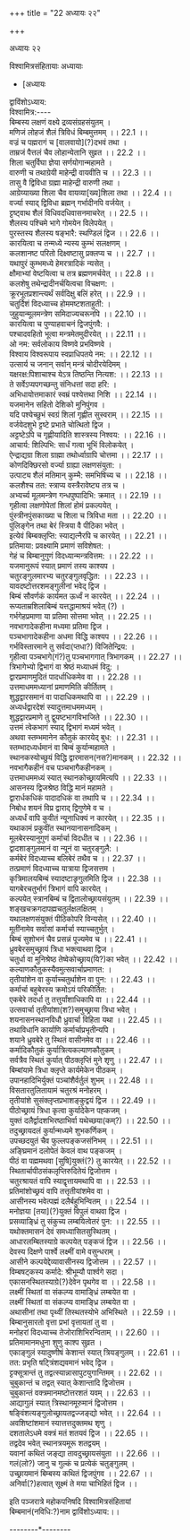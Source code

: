 +++
title = "22 अध्यायः २२"

+++





अध्यायः २२  




विश्वामित्रसंहितायाः अध्यायाः  

- [अध्यायः



























द्वाविंशोऽध्याय:  
विश्वामित्र:----  
बिम्बस्य लक्षणं वक्ष्ये द्रव्यसंग्रहसंयुतम् ।  
मणिजं लोहजं शैलं त्रिविधं बिम्बमुत्तमम् ।। 22.1 ।।  
वज्रं च पह्मरागं च \[वालवायो\](?)दभवं तथा ।  
ताम्रजं पैत्तलं चैव लोहान्येतानि सुव्रत ।। 22.2 ।।  
शिला चतुर्विघा ज्ञेया सर्णयोगान्महामते ।  
वारुणी च तथाग्रेयी माहेन्द्री वायवीति च ।। 22.3 ।।  
तासु वै द्विविधा ग्रह्मा माहेन्द्री वारुणी तथा ।  
आग्रेय्याख्या शिला चैव वायव्या\[ख्य\]शिला तथा ।। 22.4 ।।  
वर्ज्या स्याद् द्विविधा ब्रह्मन् गर्भादीनपि वर्जयेत् ।  
ट्टष्ट्वाथ शैलं विधिवदधिवासनमाचरेत् ।। 22.5 ।।  
शैलस्य पश्चिमे भागे गोमयेन विलेपयेत् ।  
पुरस्तस्य शैलस्य षङ्भारै: स्थण्डिलं द्विज ।। 22.6 ।।  
कारयित्वा च तन्मध्ये न्यस्य कुम्भं सलक्षणम् ।  
कलशानष्ट परितो दिक्ष्वष्टासु प्रक्लप्य च ।। 22.7 ।।  
यथापुरं कुम्भमध्ये हेमरत्रादिकं न्यसेत् ।  
क्षौमाभ्यां वेष्टयित्वा च तत्र ब्रह्मणमर्चयेत् ।। 22.8 ।।  
कलशेषु तथेन्द्रादीनर्चयित्वचा विचक्षण: ।  
क्रूरभूतप्रशान्त्यर्थं सर्वदिक्षु बलिं हरेत् ।। 22.9 ।।  
चतुर्दिशं विदध्याच्च होममष्टशताहुती: ।  
जुहुयान्मूलमन्त्रेण समिदाज्यचरूनपि ।। 22.10 ।।  
कारयित्वा च पुण्याहवाचनं द्विजपुंगवै: ।  
पश्चादवहितो भूत्वा मन्त्रमेतमुदीरयेत् ।। 22.11 ।।  
ओ नम: सर्वलोकाय विष्णवे प्रभविष्णवे ।  
विश्वाय विश्वरूपाय स्वप्राधिपतये नम: ।। 22.12 ।।  
उत्सार्य च जनान् सर्वान् मन्त्रं चोदीरयेदिमम् ।  
यक्षरक्ष:पिशाचाश्च येऽत्र तिष्ठन्ति नित्यश: ।। 22.13 ।।  
ते सर्वेऽप्यपगच्छन्तु संनिधत्तां सदा हरि: ।  
अभिधायोत्तमाकारं स्वम्रं पश्येत्तथा निशि ।। 22.14 ।।  
यजमानेन सहितो देशिको मुनिपुंगव ।  
यदि पश्येच्छुभं स्वग्रं शिलां गृह्णीत सुस्वराम् ।। 22.15 ।।  
वर्जयेदशुभे ट्टष्टे प्रभाते चोत्थितो द्विज ।  
अट्टष्टेऽपि च गृह्णीयादिति शास्त्रस्य निश्वय: ।। 22.16 ।।  
आचार्य: शिल्पिभि: सार्धं गत्वा भूभिं विलोकयेत् ।  
ऐन्द्राद्यग्रा शिला ग्राह्मा तथोर्ध्वाग्रापि चोत्तमा ।। 22.17 ।।  
कोणदिक्छिरसो वर्ज्या ग्राह्या लक्षणसंयुता: ।  
उत्पाट्य शैलं मतिमान् कुम्भै: समभिषिच्य च ।। 22.18 ।।  
कलशैश्च तत: स्त्राप्य वस्त्रैरावेष्ट्य तत्र च ।  
अभ्यर्च्य मूलमन्त्रेण गन्धपुष्पादिभि: क्रमात् ।। 22.19 ।।  
गृहीत्वा लक्षणोपेतां शिलां होमं प्रकल्पयेत् ।  
पुंस्त्रीनपुंसकाख्या च शिला च त्रिविधा मता ।। 22.20 ।।  
पुंलिङ्गेन तथा बेरं स्त्रिया वै पीठिका भवेत् ।  
इत्येवं बिम्बक्लृप्ति: स्याद्यत्नैरपि च कारयेत् ।। 22.21 ।।  
प्रतिमाया: प्रवक्ष्यामि प्रमाणं सविशेषत: ।  
गेहं च बिम्बानुगुणं विदध्यान्मन्त्रवित्तम: ।। 22.22 ।।  
यजमानुरूपं स्यात् प्रमाणं तस्य काश्यप ।  
चतुरङ्गुलमारभ्य चतुरङ्गुलवृद्धित: ।। 22.23 ।।  
यावदष्टोत्तरशमङ्गुलीनां भवेद् द्विज ।  
बिम्बं सौवर्णकं कार्यमत ऊर्ध्वं न कारयेत् ।। 22.24 ।।  
रूप्यताम्रशिलाबिम्बं यत्तद्धामाश्रयं भवेत् (?) ।  
गर्भगेहप्रमाणा या प्रतिमा सोत्तमा भवेत् ।। 22.25 ।।  
नवभागादेकहीना मध्यमा प्रतिमा द्विज ।  
पञ्चभागादेकहीना अधमा विद्धि काश्यप ।। 22.26 ।।  
गर्भविस्तारमाने तु सर्वदा(प्तधा?) विजितेन्द्रिय: ।  
गृहीत्वा पञ्चभागे(गं?)तु पञ्चभागगात् त्रिभागकम् ।। 22.27 ।।  
त्रिभागेभ्यो द्विभागं वा श्रेष्ठं मध्याधमं विदु: ।  
द्वारप्रमाणमुदितं पादर्धाधिकमेव वा ।। 22.28 ।।  
उत्तमाधममध्यानां प्रमाणमिति कीर्तितम् ।  
शुद्धद्वारसमानं वा पादाधिकमथापि वा ।। 22.29 ।।  
अध्यर्धद्वारदेशं स्यादुत्तमाधममध्यम् ।  
शुद्धद्वारप्रमाणे तु द्वुयष्टभागविभाजिते ।। 22.30 ।।  
उत्तमं त्वेकभागं स्याद् द्विभागं मध्यमं भवेत् ।  
अथवा स्तम्भमानेन कौतुकं कारयेद् बुध: ।। 22.31 ।।  
स्तम्भादध्यर्धमानं वा बिम्बं कुर्यान्महामते ।  
स्थानकस्योच्छुयं विद्धि द्वारमासन(नस?)मानकम् ।। 22.32 ।।  
नवभागैकहीनं वच पञ्चभागैकहीनकम् ।  
उत्तमाधममध्यं स्यात् स्थानकोच्छ्रायमित्यपि ।। 22.33 ।।  
आसनस्य द्विजश्रेष्ठ विद्धि मानं महामते ।  
द्वारार्धकधिकं पादादधिकं वा तथापि च ।। 22.34 ।।  
निबोध शयनं विप्र द्वाराद् द्विगुणेमे व च ।  
अध्यर्धं वापि कुवीतं न्यूनाधिक्यं न कारयेत् ।। 22.35 ।।  
यथाकामं प्रकुवींत स्थानयानासनादिकम् ।  
मूलबेरस्यानुगुणं कर्मार्चा विदधीत च ।। 22.36 ।।  
द्वादशाङ्गुलमानं वा न्यूनं वा चतुरङ्गुलै: ।  
कर्मबेरं विदध्याच्च बलिबेरं तथैव च ।। 22.37 ।।  
तत्प्रमाणं विदध्याच्च यात्राया द्विजसत्तम ।  
कृत्रिमालयबिम्बं स्यादष्टाङृगुलमिति द्विज ।। 22.38 ।।  
यागबेरचतुर्भागं त्रिभागं वापि कारयेत् ।  
कल्पयेत् स्त्रानबिम्बं च द्वितालोच्छ्रायसंयुतम् ।। 22.39 ।।  
शङ्खचक्रगदापह्मचतुर्लक्षलक्षितम् ।  
यथालक्षणसंयुक्तं पीठिकोपरि विन्यसेत् ।। 22.40 ।।  
मूतींनामेव सर्वासां कर्मार्चा स्याच्चतुर्भुत् ।  
बिम्बं सुशोभनं चैव प्रसन्नं पूज्यमेव च ।। 22.41 ।।  
ध्रुवबेरसमुच्छ्रायं त्रिधा भक्त्याथवा द्विज ।  
चतुर्धा वा मुनिश्रेष्ठ तेष्वेकोच्छ्राय(यि?)का भवेत् ।। 22.42 ।।  
कल्याणकौतुकस्यैवमुत्सवार्चाप्रमाणत: ।  
तृतीयांशेन वा कुर्याच्चतुर्थाशेन वा पुन: ।। 22.43 ।।  
कर्मार्चा बहुबेरस्य क्रमोऽयं परिकीर्तित: ।  
एकबेरे तदर्धा तु तत्तुर्यांशाधिकापि वा ।। 22.44 ।।  
उत्सवार्चा तृतीयांशा(श?)समुच्छ्राया त्रिधा भवेत् ।  
शयनासनस्थानविधौ ध्रुवार्चा विहिता यथा ।। 22.45 ।।  
तथाविधानि कार्याणि कर्मार्चाप्रभृतीन्यपि ।  
शयाने ध्रुवबेरे तु स्थितं वासीनमेव वा ।। 22.46 ।।  
कर्मादिकौतुकं कुर्यात्रित्यकल्याणकौतुकम् ।  
सर्वत्रैव स्थितं कुर्यात् पीठक्लृप्तिं मुने शृणु ।। 22.47 ।।  
बिम्बांयामे त्रिधा क्लृप्ते कार्यमेकेन पीठकम् ।  
उपानहादिभिर्युक्तं पञ्चांशैर्वर्तुलं शुभम् ।। 22.48 ।।  
विसतारतुलितायामं चतुरश्रं मनोहरम् ।  
तृतीयांशे सुसंक्लृप्तप्रभाशङ्कुद्वयं द्विज ।। 22.49 ।।  
पीठोच्छ्रायं त्रिधा कृत्वा कुर्यादेकेन पह्कजम् ।  
युक्तं दलैर्द्वादशभिरष्ठाभिर्वा यथेच्छया(कम्?) ।। 22.50 ।।  
तदुच्छ्रायदलं कुर्यान्मध्यमे शुभकर्णिकम् ।  
उपच्छदयुतं चैव फुल्लपङ्कजसंनिभम् ।। 22.51 ।।  
अङ्घ्रिमानं दलोपेतं केवलं वाथ पङ्कजम् ।  
पीठं वा पह्ममथवा \[सुषि\]युक्तं(?) तु कारयेत् ।। 22.52 ।।  
स्थितार्चापीठसंकलृप्तिरुदितेयं द्विजोत्तम ।  
चतुरश्रायतं वापि स्याद्वृत्तायमथापि वा ।। 22.53 ।।  
प्रतिमांशोच्छ्रयं वापि तत्तृतीयांशमेव वा ।  
आसीनस्य भवेत्पह्मं दलैर्बहुभिन्वितम् ।। 22.54 ।।  
मनोज्ञया \[तया\](?)युक्तं विपुलं वाथवा द्विज ।  
प्रसव्याङ्ध्रिं तु संकुच्य लम्बयित्वेतरं पुन: ।। 22.55 ।।  
यथोक्तमासनं देवं समध्यासितसुस्थितम् ।  
आधारलम्बितस्याग्रे कल्पयेत् पङ्कजं द्विज ।। 22.56 ।।  
देवस्य दिक्षणे पार्श्वे लक्ष्मीं वामे वसुन्धराम् ।  
आसीने कल्पयेद्देव्यावासीनस्य द्विजोत्तम ।। 22.57 ।।  
विम्बषट्कस्य कर्मादे: श्रीभूम्यौ पार्श्वगे सदा ।  
एकासनस्थितस्याग्रे(?)देवेन पृथगेव वा ।। 22.58 ।।  
लक्ष्मीं स्थितां वा संकल्प्य वामाङ्ध्रिं लम्बयेत वा ।  
लक्ष्मीं स्थितां वा संकल्प्य वामाङ्ध्रि लम्बयेत वा ।  
अथासीनां तथा पृथ्वीं तिस्थतस्योभे अभिस्थिते ।। 22.59 ।।  
बिम्बानुसारतो वृत्ता प्रभां वृत्तायतां तु वा ।  
मनोहरां विदध्याच्च तेजोराशिभिरन्विताम् ।। 22.60 ।।  
प्रतिमामानमधुना शुणु काश्प सुव्रत ।  
एकाङ्गुलं स्यादुष्णीषं केशान्तं स्यात् त्रियङ्गुलम् ।। 22.61 ।।  
तत: प्रभृति षट्त्रिंशद्यवमानं भवेद् द्विज ।  
ट्टक्सूत्रान्तं तु तद्वत्स्यान्नासापुटयुगान्तिमम् ।। 22.62 ।।  
चुबुकान्तं च तद्वत् स्यात् केशान्तादि द्विजोत्तम ।  
चुबुकान्तं वक्त्रमानमष्टोत्तरशतं यवम् ।। 22.63 ।।  
आद्यागुलं स्यात् त्रिस्थानमूरुमानं द्विजोत्तम ।  
षङ्विंशत्यङ्गुलोच्छ्रायतद्वज्जङ्द्यो भवेत् ।। 22.64 ।।  
अवशिष्टांशमानं स्यात्तत्तदुक्तमथ शृणु ।  
दशतालेऽधमे वक्त्रं मतं शतयवं द्विज ।। 22.65 ।।  
तद्वदेव भवेत् स्थानत्रयमूरू शतद्वयम् ।  
यवानां कथितं जङ्द्या तावदुच्छ्रायसंयुता ।। 22.66 ।।  
गलं(लो?) जानु च गुल्कं च प्रत्येकं चतुङ्गुलम् ।  
उच्छ्रायमानं बिम्बस्य कथितं द्विजपुंगव ।। 22.67 ।।  
अनिर्वा(?)हत्वात् सूक्ष्मं ते मया चाभिहितं द्विज ।।  
  
इति पञ्जरात्रे महोकपनिषदि विश्वामित्रसंहितायां  
बिम्बमानं(नविधि:?)नाम द्वाविंशोऽध्याय:।।  
  
--------\*--------  
  
